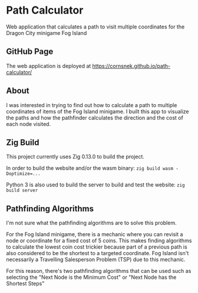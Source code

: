 # Path Calculator
Web application that calculates a path to visit multiple coordinates for the Dragon City minigame Fog Island

## GitHub Page
The web application is deployed at https://cornsnek.github.io/path-calculator/

## About
I was interested in trying to find out how to calculate a path to multiple coordinates of items of the Fog Island minigame.
I built this app to visualize the paths and how the pathfinder calculates the direction and the cost of each node visited.

## Zig Build
This project currently uses Zig 0.13.0 to build the project.

In order to build the website and/or the wasm binary: `zig build wasm -Doptimize=...`

Python 3 is also used to build the server to build and test the website: `zig build server`

## Pathfinding Algorithms
I'm not sure what the pathfinding algorithms are to solve this problem.

For the Fog Island minigame, there is a mechanic where you can revisit a node or coordinate for a fixed cost of 5 coins.
This makes finding algorithms to calculate the lowest coin cost trickier because part of a previous path is also considered to be the shortest to a targeted coordinate. Fog Island isn't necessarily a Travelling Salesperson Problem (TSP) due to this mechanic.

For this reason, there's two pathfinding algorithms that can be used such as selecting the "Next Node is the Minimum Cost" or "Next Node has the Shortest Steps"
